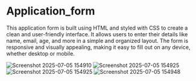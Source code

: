 # Application_form

This application form is built using HTML and styled with CSS to create a clean and user-friendly interface. It allows users to enter their details like name, email, age, and more in a simple and organized layout. The form is responsive and visually appealing, making it easy to fill out on any device, whether desktop or mobile.

![Screenshot 2025-07-05 154910](https://github.com/user-attachments/assets/fc6da420-4f50-4f16-8848-644d738a21ba)
![Screenshot 2025-07-05 154925](https://github.com/user-attachments/assets/7714769b-9487-4d01-8f34-39c78b51a333)
![Screenshot 2025-07-05 154925](https://github.com/user-attachments/assets/0a92f4e7-d6b2-47f1-8f31-c1dc12d57523)
![Screenshot 2025-07-05 154948](https://github.com/user-attachments/assets/d158094a-911e-4dba-9044-b07ed7c2e6c5)
